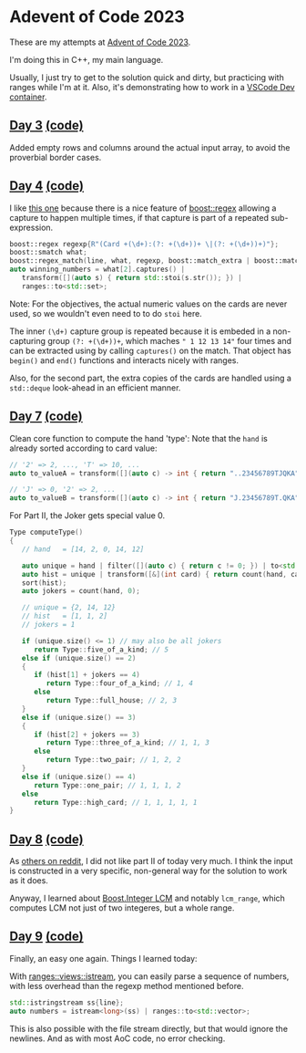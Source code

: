 # Adevent of Code 2023
These are my attempts at [Advent of Code 2023](https://adventofcode.com/2023).

I'm doing this in C++, my main language.

Usually, I just try to get to the solution quick and dirty, but practicing with ranges while I'm at it. Also, it's demonstrating how to work in a [VSCode Dev container](https://code.visualstudio.com/docs/devcontainers/containers).

## [Day 3](https://adventofcode.com/2023/day/3) [(code)](src/3ab.cpp)

Added empty rows and columns around the actual input array, to avoid the proverbial border cases.

## [Day 4](https://adventofcode.com/2023/day/4) [(code)](src/4ab.cpp)

I like [this one](src/4ab.cpp) because there is a nice feature of [boost::regex](https://www.boost.org/doc/libs/1_83_0/libs/regex/doc/html/index.html) allowing a capture to happen multiple times, if that capture is part of a repeated sub-expression.

```c++
boost::regex regexp{R"(Card +(\d+):(?: +(\d+))+ \|(?: +(\d+))+)"};
boost::smatch what;
boost::regex_match(line, what, regexp, boost::match_extra | boost::match_perl);
auto winning_numbers = what[2].captures() |
   transform([](auto s) { return std::stoi(s.str()); }) |
   ranges::to<std::set>;
```

Note: For the objectives, the actual numeric values on the cards are never used, so we wouldn't even need to to do `stoi` here.

The inner `(\d+)` capture group is repeated because it is embeded in a non-capturing group `(?: +(\d+))+`, which maches `" 1 12 13 14"` four times and can be extracted using by calling `captures()` on the match. That object has `begin()` and `end()` functions and interacts nicely with ranges.

Also, for the second part, the extra copies of the cards are handled using a `std::deque` look-ahead in an efficient manner.

## [Day 7](https://adventofcode.com/2023/day/7) [(code)](src/7ab.cpp)

Clean core function to compute the hand 'type': Note that the `hand` is already sorted according to card value:

```c++
// '2' => 2, ..., 'T' => 10, ...
auto to_valueA = transform([](auto c) -> int { return "..23456789TJQKA"sv.find(c); });

// 'J' => 0, '2' => 2, ...
auto to_valueB = transform([](auto c) -> int { return "J.23456789T.QKA"sv.find(c); });
```

 For Part II, the Joker gets special value 0.
```c++
Type computeType()
{
   // hand   = [14, 2, 0, 14, 12]

   auto unique = hand | filter([](auto c) { return c != 0; }) | to<std::set>;
   auto hist = unique | transform([&](int card) { return count(hand, card); }) | to<std::vector>;
   sort(hist);
   auto jokers = count(hand, 0);

   // unique = {2, 14, 12}
   // hist   = [1, 1, 2]
   // jokers = 1

   if (unique.size() <= 1) // may also be all jokers
      return Type::five_of_a_kind; // 5
   else if (unique.size() == 2)
   {
      if (hist[1] + jokers == 4)
         return Type::four_of_a_kind; // 1, 4
      else
         return Type::full_house; // 2, 3
   }
   else if (unique.size() == 3)
   {
      if (hist[2] + jokers == 3)
         return Type::three_of_a_kind; // 1, 1, 3
      else
         return Type::two_pair; // 1, 2, 2
   }
   else if (unique.size() == 4)
      return Type::one_pair; // 1, 1, 1, 2
   else
      return Type::high_card; // 1, 1, 1, 1, 1
}
```

## [Day 8](https://adventofcode.com/2023/day/8) [(code)](src/8ab.cpp)

As [others on reddit](https://www.reddit.com/r/adventofcode/comments/18df7px/2023_day_8_solutions/), I did not like part II of today very much. I think the input is constructed in a very specific, non-general way for the solution to work as it does.

Anyway, I learned about [Boost.Integer LCM](https://www.boost.org/doc/libs/1_83_0/libs/integer/doc/html/boost_integer/gcd_lcm.html) and notably `lcm_range`, which computes LCM not just of two integeres, but a whole range.

## [Day 9](https://adventofcode.com/2023/day/9) [(code)](src/9ab.cpp)

Finally, an easy one again. Things I learned today:

With [ranges::views::istream](https://ericniebler.github.io/range-v3/istream_8hpp.html), you can easily parse a sequence of numbers, with less overhead than the regexp method mentioned before.
```c++
std::istringstream ss{line};
auto numbers = istream<long>(ss) | ranges::to<std::vector>;
```
This is also possible with the file stream directly, but that would ignore the newlines. And as with most AoC code, no error checking.

